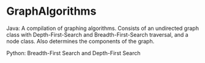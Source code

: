 # GraphAlgorithms
Java: A compilation of graphing algorithms. Consists of an undirected graph class with Depth-First-Search and Breadth-First-Search traversal, and a node class. Also determines the components of the graph.

Python: Breadth-First Search and Depth-First Search

